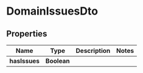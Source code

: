 

# DomainIssuesDto


## Properties

| Name | Type | Description | Notes |
|------------ | ------------- | ------------- | -------------|
|**hasIssues** | **Boolean** |  |  |



